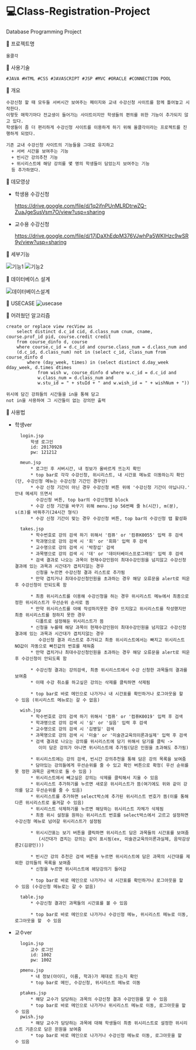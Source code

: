 # 💻Class-Registration-Project
Database Programming Project

📒 프로젝트명

	올클각
	
	
📒 사용기술

	#JAVA #HTML #CSS #JAVASCRIPT #JSP #MVC #ORACLE #CONNECTION POOL


📒 개요

	수강신청 할 때 모두들 서버시간 보여주는 페이지와 교내 수강신청 사이트를 함께 틀어놓고 시작한다.
	이렇듯 매학기마다 전교생이 들어가는 사이트이지만 학생들의 편의를 위한 기능이 추가되지 않고 있다.
	학생들이 좀 더 편리하게 수강신청 사이트를 이용하게 하기 위해 올클각이라는 프로젝트를 진행하게 되었다.

	기존 교내 수강신청 사이트의 기능들을 그대로 유지하고
	  + 서버 시간을 보여주는 기능
	  + 빈시간 강의추천 기능
	  + 위시리스트에 해당 강의를 몇 명의 학생들이 담았는지 보여주는 기능
	  등 추가하였다.


📒 데모영상
+ 학생용 수강신청
 
	https://drive.google.com/file/d/1q2jfnPUnMLRDtrwZQ-ZuaJgeSusVsm7O/view?usp=sharing

+ 교수용 수강신청
 
	https://drive.google.com/file/d/17jDaXhEdpM376VJwhPa5WKIHzc9wSR9y/view?usp=sharing


📒 세부기능

![기능1](https://user-images.githubusercontent.com/57470848/146861298-337ddaeb-195b-4375-a258-3eb5fafac000.png)
![기능2](https://user-images.githubusercontent.com/57470848/146861289-fcc63d5b-4d1c-415f-852a-4087e8afb00c.png)


📒 데이터베이스 설계

![데이터베이스설계](https://user-images.githubusercontent.com/57470848/146862598-8d718038-ede1-4d31-9fd8-d467e885bbaf.png)


📒 USECASE
![usecase](https://user-images.githubusercontent.com/57470848/146862435-2bd424b4-cb6d-420b-8416-7b0e8fd3c7a0.png)


📒 어려웠던 알고리즘

	create or replace view recView as
		select distinct d.c_id cid, d.class_num cnum, cname, course.prof_id pid, course.credit credit
		from course_dinfo d, course
		where course.c_id = d.c_id and course.class_num = d.class_num and 
		(d.c_id, d.class_num) not in (select c_id, class_num from course_dinfo d  
			where (day_week, times) in (select distinct d.day_week dday_week, d.times dtimes 
				from wish w, course_dinfo d where w.c_id = d.c_id and 
				w.class_num = d.class_num and 
				w.stu_id = " + stuId + " and w.wish_id = " + wishNum + "))
				
	위시에 담긴 강좌들의 시간들을 in을 통해 담고
	not in을 사용하여 그 시간들이 없는 강의만 출력



📒 사용법

+ 학생ver


		login.jsp
			학생 로그인
			id: 20170928
			pw: 121212

		meun.jsp
			* 로그인 후 서버시간, 내 정보가 올바르게 뜨는지 확인
			* top bar로 각각 수강신청, 위시리스트, 내 시간표 메뉴로 이동하는지 확인(단, 수강신청 메뉴는 수강신청 기간인 경우만)
			* 수강 신청 기간이 아닌 경우 수강신청 버튼 위에 '수강신청 기간이 아닙니다.' 안내 메세지 뜨면서 
			  수강신청 버튼, top bar의 수강신청탭 block
			* 수강 신청 기간을 바꾸기 위해 menu.jsp 56번째 줄 h(시간), m(분), s(초)를 바꿔주기(24시간 형식)
			* 수강 신청 기간이 맞는 경우 수강신청 버튼, top bar의 수강신청 탭 활성화

		takes.jsp
			* 학수번호로 강의 검색 하기 위해서 '컴퓨' or '컴퓨K0055' 입력 후 검색
			* 학과명으로 강의 검색 시 '회' or '회화' 입력 후 검색
			* 교수명으로 강의 검색 시 '박창섭' 검색
			* 과목명으로 강의 검색 시 '데' or '데이터베이스프로그래밍' 입력 후 검색
			* 검색 결과로 나오는 과목이 현재수강인원이 최대수강인원을 넘지않고 수강신청 결과에 있는 과목과 시간대가 겹치지않는 경우 
			  신청을 누르면 수강신청 결과 리스트로 추가됨
			* 만약 겹치거나 최대수강신청인원을 초과하는 경우 해당 오류문을 alert로 띄운후 수강신청이 안되도록 함

			* 최종 위시리스트를 이용해 수강신청을 하는 경우 위시리스트 메뉴에서 최종으로 정한 위시리스트가 우선순위 순서로 뜸
			* 만약 위시리스트를 아예 작성하지못한 경우 뜨지않고 위시리스트를 작성했지만 최종 위시리스트를 정하지 못한 경우
			  디폴트로 설정해둔 위시리스트가 뜸
			* 신청을 누를때 해당 과목이 현재수강인원이 최대수강인원을 넘지않고 수강신청 결과에 있는 과목과 시간대가 겹치지않는 경우
			   수강신청 결과 리스트로 추가되고 최종 위시리스트에서는 빠지고 위시리스트 NO값이 자동으로 빠진값의 번호를 채워줌
			* 만약 겹치거나 최대수강신청인원을 초과하는 경우 해당 오류문을 alert로 띄운후 수강신청이 안되도록 함

			* 수강신청 결과는 강의검색, 최종 위시리스트에서 수강 신청한 과목들의 결과를 보여줌 
			* 이때 수강 취소를 하고싶은 강의는 삭제를 클릭하면 삭제됨

			* top bar로 바로 메인으로 나가거나 내 시간표를 확인하거나 로그아웃을 할  수 있음 (위시리스트 메뉴로는 갈 수 없음)

		wish.jsp
			* 학수번호로 강의 검색 하기 위해서 '컴퓨' or '컴퓨K0019' 입력 후 검색
			* 학과명으로 강의 검색 시 '실' or '실음' 입력 후 검색
			* 교수명으로 강의 검색 시 '김병일' 검색
			* 과목명으로 강의 검색 시 '미술' or '미술관교육의이론과실제' 입력 후 검색
			* 검색 결과로 나오는 강의를 위시리스트에 담기 위해서 담기를 클릭 ->
			   이미 담은 강의가 아니면 위시리스트에 추가됨(담은 인원을 초과해도 추가됨)

			* 위시리스트에는 강의 검색, 빈시간 강의추천을 통해 담은 강의 목록을 보여줌
			* 담아있는 강의들에게 우선순위를 줄 수 있고 확인 버튼으로 확정( 우선 순위를 못 정한 과목은 공백으로 둘 수 있음 )
			* 위시리스트에서 빼고싶은 강의는 삭제를 클릭해서 지울 수 있음
			* 위시리스트 추가하기를 누르면 새로운 위시리스트가 뜸(여기에도 위와 같이 강의를 담고 우선순위를 줄 수 있음)
			* 위시리스트를 추가하면 select박스에 추가된 위시리스트 번호가 뜸(이를 통해 다른 위시리스트로 옮겨갈 수 있음)
			* 위시리스트 삭제하기를 누르면 해당하는 위시리스트 자체가 삭제됨
			* 최종 위시 설정을 원하는 위시리스트 번호를 select박스에서 고르고 설정하면 수강신청 메뉴로 넘어갈 위시리스트가 설정됨

			* 위시시간표는 보기 버튼을 클릭하면 위시리스트 담은 과목들의 시간표를 보여줌
			   (시간대가 겹치는 강의는 같이 표시됨(ex, 미술관교육의이론과실제, 음악감상론2(김광민)))

			* 빈시간 강의 추천은 검색 버튼을 누르면 위시리스트에 담은 과목의 시간대를 제외한 강의들의 목록을 보여줌
			* 신청을 누르면 위시리스트에 헤당강의기 들어감

			* top bar로 바로 메인으로 나가거나 내 시간표를 확인하거나 로그아웃을 할  수 있음 (수강신청 메뉴로는 갈 수 없음)

		table.jsp
			* 수강신청 결과인 과목들의 시간표를 볼 수 있음 

			* top bar로 바로 메인으로 나가거나 수강신청 메뉴, 위시리스트 메뉴로 이동, 로그아웃을 할  수 있음

+ 교수ver


		login.jsp
			교수 로그인
			id: 1002
			pw: 1002

		pmenu.jsp
			* 내 정보(아이디, 이름, 학과)가 제대로 뜨는지 확인
			* top bar로 메인, 수강신청, 위시리스트 메뉴로 이동

		ptakes.jsp
			* 해당 교수가 담당하는 과목의 수강신청 결과 수강인원를 알 수 있음 
			* top bar로 바로 메인으로 나가거나 위시리스트 메뉴로 이동, 로그아웃을 할  수 있음
		pwish.jsp
			* 해당 교수가 담당하는 과목에 대해 학생들이 최종 위시리스트로 설정한 위시리스트 기준으로 담은 윈원을 보여줌
			* top bar로 바로 메인으로 나가거나 수강신청 메뉴로 이동, 로그아웃을 할  수 있음
